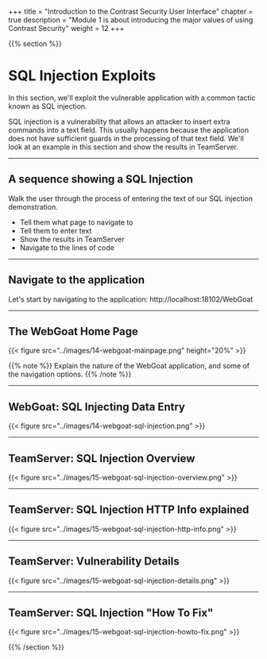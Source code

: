 +++
title = "Introduction to the Contrast Security User Interface"
chapter = true
description = "Module 1 is about introducing the major values of using Contrast Security"
weight = 12
+++

{{% section %}}
# SQL Injection Exploits

In this section, we'll exploit the vulnerable application with a common tactic known as SQL injection.

SQL injection is a vulnerability that allows an attacker to insert extra commands into a text field.  This usually happens because the application does not have sufficient guards in the processing of that text field.  We'll look at an example in this section and show the results in TeamServer.

--- 
## A sequence showing a SQL Injection
Walk the user through the process of entering the text of our SQL injection demonstration.
- Tell them what page to navigate to
- Tell them to enter text
- Show the results in TeamServer
- Navigate to the lines of code

--- 
## Navigate to the application
Let's start by navigating to the application:  http://localhost:18102/WebGoat

---

## The WebGoat Home Page
{{< figure src="../images/14-webgoat-mainpage.png" height="20%" >}}

{{% note %}}
Explain the nature of the WebGoat application, and some of the navigation options.
{{% /note %}}

---
## WebGoat: SQL Injecting Data Entry
{{< figure src="../images/14-webgoat-sql-injection.png"  >}}

---
## TeamServer: SQL Injection Overview
{{< figure src="../images/15-webgoat-sql-injection-overview.png"  >}}

---
## TeamServer: SQL Injection HTTP Info explained
{{< figure src="../images/15-webgoat-sql-injection-http-info.png"  >}}

---
## TeamServer: Vulnerability Details
{{< figure src="../images/15-webgoat-sql-injection-details.png"  >}}

---
## TeamServer: SQL Injection "How To Fix"
{{< figure src="../images/15-webgoat-sql-injection-howto-fix.png"  >}}

{{% /section %}}
